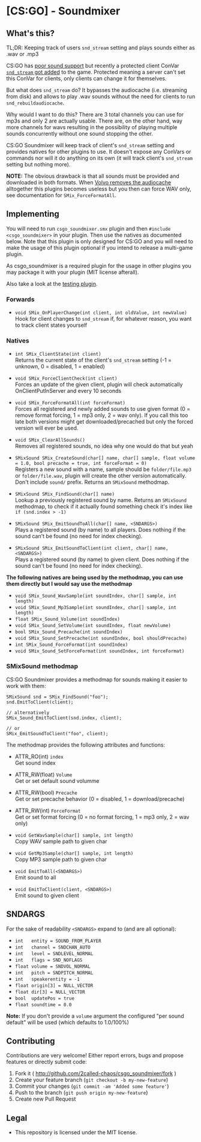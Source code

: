 # [CS:GO] - Soundmixer

## What's this?

TL;DR: Keeping track of users `snd_stream` setting and plays sounds either as .wav or .mp3

CS:GO has [poor sound support](https://wiki.alliedmods.net/CSGO_Quirks#Playing_Custom_Sounds) but recently a protected client ConVar [`snd_stream` got added](http://blog.counter-strike.net/index.php/2018/02/20090/) to the game. Protected meaning a server can't set this ConVar for clients, only clients can change it for themselves.

But what does `snd_stream` do? It bypasses the audiocache (i.e. streaming from disk) and allows to play .wav sounds without
the need for clients to run `snd_rebuildaudiocache`.

Why would I want to do this? There are 3 total channels you can use for mp3s and only 2 are actually usable. There are, on
the other hand, way more channels for wavs resulting in the possibility of playing multiple sounds concurrently without
one sound stopping the other.

CS:GO Soundmixer will keep track of client's `snd_stream` setting and provides natives for other plugins to use. It doesn't expose any ConVars or commands nor will it do anything on its own (it will track client's `snd_stream` setting but nothing more).

**NOTE:** The obvious drawback is that all sounds must be provided and downloaded in both formats. When [Volvo removes the audiocache](https://www.reddit.com/r/GlobalOffensive/comments/7xwgte/question_about_the_new_convar_snd_stream/duda0k5/?context=3)
alltogether this plugins becomes useless but you then can force WAV only, see documentation for `SMix_ForceFormatAll`.


## Implementing

You will need to run `csgo_soundmixer.smx` plugin and then `#include <csgo_soundmixer>` in your plugin. Then use the natives
as documented below. Note that this plugin is only designed for CS:GO and you will need to make the usage of this plugin optional
if you intend to release a multi-game plugin.

As csgo_soundmixer is a required plugin for the usage in other plugins you may package it with your plugin (MIT license afterall).

Also take a look at the [testing plugin](https://github.com/2called-chaos/csgo_soundmixer/blob/master/addons/sourcemod/scripting/csgo_smix_test.sp).

### Forwards

* `void SMix_OnPlayerChange(int client, int oldValue, int newValue)`<br>
  Hook for client changes to `snd_stream` if, for whatever reason, you want to track client states yourself


### Natives

* `int SMix_ClientState(int client)`<br>
  Returns the current state of the client's `snd_stream` setting (-1 = unknown, 0 = disabled, 1 = enabled)

* `void SMix_ForceClientCheck(int client)`<br>
  Forces an update of the given client, plugin will check automatically OnClientPutInServer and every 10 seconds

* `void SMix_ForceFormatAll(int forceFormat)`<br>
  Forces all registered and newly added sounds to use given format (0 = remove format forcing, 1 = mp3 only, 2 = wav only).
  If you call this too late both versions might get downloaded/precached but only the forced version will ever be used.

* `void SMix_ClearAllSounds()`<br>
  Removes all registered sounds, no idea why one would do that but yeah

* `SMixSound SMix_CreateSound(char[] name, char[] sample, float volume = 1.0, bool precache = true, int forceFormat = 0)`<br>
  Registers a new sound with a name, sample should be `folder/file.mp3` or `folder/file.wav`, plugin will create the other
  version automatically. Don't include `sound/` prefix. Returns an `SMixSound` methodmap.

* `SMixSound SMix_FindSound(char[] name)`<br>
  Lookup a previously registered sound by name. Returns an `SMixSound` methodmap, to check if it actually found something
  check it's index like `if (snd.index > -1)`

* `SMixSound SMix_EmitSoundToAll(char[] name, <SNDARGS>)`<br>
  Plays a registered sound (by name) to all players. Does nothing if the sound can't be found (no need for index checking).

* `SMixSound SMix_EmitSoundToClient(int client, char[] name, <SNDARGS>)`<br>
  Plays a registered sound (by name) to given client. Does nothing if the sound can't be found (no need for index checking).

**The following natives are being used by the methodmap, you can use them directly but I would say use the methodmap**

* `void SMix_Sound_WavSample(int soundIndex, char[] sample, int length)`
* `void SMix_Sound_Mp3Sample(int soundIndex, char[] sample, int length)`
* `float SMix_Sound_Volume(int soundIndex)`
* `void SMix_Sound_SetVolume(int soundIndex, float newVolume)`
* `bool SMix_Sound_Precache(int soundIndex)`
* `void SMix_Sound_SetPrecache(int soundIndex, bool shouldPrecache)`
* `int SMix_Sound_ForceFormat(int soundIndex)`
* `void SMix_Sound_SetForceFormat(int soundIndex, int forceFormat)`


### SMixSound methodmap

CS:GO Soundmixer provides a methodmap for sounds making it easier to work with them:

```
SMixSound snd = SMix_FindSound("foo");
snd.EmitToClient(client);

// alternatively
SMix_Sound_EmitToClient(snd.index, client);

// or
SMix_EmitSoundToClient("foo", client);
```

The methodmap provides the following attributes and functions:

* ATTR_RO(int) `index`<br>
  Get sound index

* ATTR_RW(float) `Volume`<br>
  Get or set default sound volumme

* ATTR_RW(bool) `Precache`<br>
  Get or set precache behavior (0 = disabled, 1 = download/precache)

* ATTR_RW(int) `ForceFormat`<br>
  Get or set format forcing (0 = no format forcing, 1 = mp3 only, 2 = wav only)

* `void GetWavSample(char[] sample, int length)`<br>
  Copy WAV sample path to given char

* `void GetMp3Sample(char[] sample, int length)`<br>
  Copy MP3 sample path to given char

* `void EmitToAll(<SNDARGS>)`<br>
  Emit sound to all

* `void EmitToClient(client, <SNDARGS>)`<br>
  Emit sound to given client


## SNDARGS

For the sake of readability `<SNDARGS>` expand to (and are all optional):

* `int   entity = SOUND_FROM_PLAYER`
* `int   channel = SNDCHAN_AUTO`
* `int   level = SNDLEVEL_NORMAL`
* `int   flags = SND_NOFLAGS`
* `float volume = SNDVOL_NORMAL`
* `int   pitch = SNDPITCH_NORMAL`
* `int   speakerentity = -1`
* `float origin[3] = NULL_VECTOR`
* `float dir[3] = NULL_VECTOR`
* `bool  updatePos = true`
* `float soundtime = 0.0`

**Note:** If you don't provide a `volume` argument the configured "per sound default" will be used (which defaults to 1.0/100%)


## Contributing

  Contributions are very welcome! Either report errors, bugs and propose features or directly submit code:

  1. Fork it ( http://github.com/2called-chaos/csgo_soundmixer/fork )
  2. Create your feature branch (`git checkout -b my-new-feature`)
  3. Commit your changes (`git commit -am 'Added some feature'`)
  4. Push to the branch (`git push origin my-new-feature`)
  5. Create new Pull Request


## Legal

* This repository is licensed under the MIT license.
